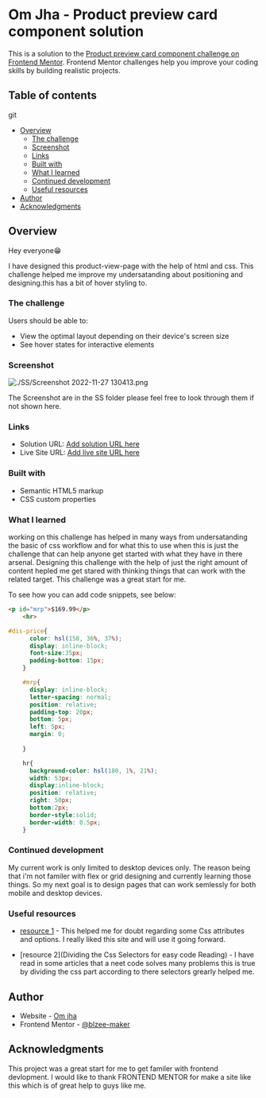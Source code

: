 # Om Jha - Product preview card component solution

This is a solution to the [Product preview card component challenge on Frontend Mentor](https://www.frontendmentor.io/challenges/product-preview-card-component-GO7UmttRfa). Frontend Mentor challenges help you improve your coding skills by building realistic projects. 

## Table of contents
git 
- [Overview](#overview)
  - [The challenge](#the-challenge)
  - [Screenshot](#screenshot)
  - [Links](#links)
  - [Built with](#built-with)
  - [What I learned](#what-i-learned)
  - [Continued development](#continued-development)
  - [Useful resources](#useful-resources)
- [Author](#author)
- [Acknowledgments](#acknowledgments)

## Overview
Hey everyone😁

I have designed this product-view-page with the help of html and css. This challenge helped me improve my undersatanding about positioning and designing.this has a bit of hover styling to. 
### The challenge

Users should be able to:

- View the optimal layout depending on their device's screen size
- See hover states for interactive elements

### Screenshot

![./SS/Screenshot 2022-11-27 130413.png](./screenshot.jpg)

The Screenshot are in the SS folder please feel free to look through them if not shown here.

### Links

- Solution URL: [Add solution URL here](https://your-solution-url.com)
- Live Site URL: [Add live site URL here](https://your-live-site-url.com)

### Built with

- Semantic HTML5 markup
- CSS custom properties

### What I learned

working on this challenge has helped in many ways from undersatanding the basic of css workflow and for what this to use when this is just the challenge that can help anyone get started with what they have in there arsenal. Designing this challenge with the help of just the right amount of content hepled me get stared with thinking things that can work with the related target. This challenge was a great start for me.


To see how you can add code snippets, see below:

```html
<p id="mrp">$169.99</p>
    <hr>
```
```css
#dis-price{
      color: hsl(158, 36%, 37%);
      display: inline-block;
      font-size:35px;
      padding-bottom: 15px;
    }

    #mrp{
      display: inline-block;
      letter-spacing: normal;
      position: relative;
      padding-top: 20px;
      bottom: 5px;
      left: 5px;
      margin: 0;
      
    }

    hr{
      background-color: hsl(180, 1%, 21%);
      width: 53px;
      display:inline-block;
      position: relative;
      right: 50px;
      bottom:2px;
      border-style:solid;
      border-width: 0.5px;
    }
```
### Continued development

My current work is only limited to desktop devices only. The reason being that i'm not familer with flex or grid designing and currently learning those things. So my next goal is to design pages that can work semlessly for both mobile and desktop devices.

### Useful resources

- [resource 1](https://developer.mozilla.org/en-US/docs/Web/CSS) - This helped me for doubt regarding some Css attributes and options. I really liked this site and will use it going forward.

- [resource 2](Dividing the Css Selectors for easy code Reading) - 
I have read in some articles that a neet code solves many problems this is true by dividing the css part according to there selectors grearly helped me.


## Author

- Website - [Om jha](https://blzee-maker.github.io/Css-cv/)
- Frontend Mentor - [@blzee-maker](https://www.frontendmentor.io/profile/blzee-maker)


## Acknowledgments

This project was a great start for me to get familer with frontend devlopment. I would like to thank FRONTEND MENTOR for make a site like this which is of great help to guys like me.



